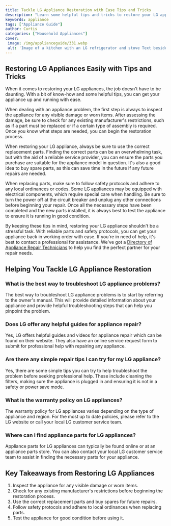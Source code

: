 ```yaml
---
title: Tackle LG Appliance Restoration with Ease Tips and Tricks
description: "Learn some helpful tips and tricks to restore your LG appliances with ease Discover which methods are the most efficient and cost-effective for repair and maintenance of your LG appliances Find out the best way to save time and money while dealing with LG appliances"
keywords: appliance
tags: ["Appliance Guide"]
author: Curtis
categories: ["Household Appliances"]
cover: 
 image: /img/applianceguide/331.webp
 alt: 'Image of a kitchen with an LG refrigerator and stove Text beside the image reads Tackle LG Appliance Restoration with Ease Tips and Tricks'
---
```

## Restoring LG Appliances Easily with Tips and Tricks

When it comes to restoring your LG appliances, the job doesn't have to be daunting. With a bit of know-how and some helpful tips, you can get your appliance up and running with ease. 

When dealing with an appliance problem, the first step is always to inspect the appliance for any visible damage or worn items. After assessing the damage, be sure to check for any existing manufacturer's restrictions, such as if a part must be replaced or if a certain type of assembly is required. Once you know what steps are needed, you can begin the restoration process. 

When restoring your LG appliance, always be sure to use the correct replacement parts. Finding the correct parts can be an overwhelming task, but with the aid of a reliable service provider, you can ensure the parts you purchase are suitable for the appliance model in question. It's also a good idea to buy spare parts, as this can save time in the future if any future repairs are needed. 

When replacing parts, make sure to follow safety protocols and adhere to any local ordinances or codes. Some LG appliances may be equipped with electrical components, which require special care when handling. Be sure to turn the power off at the circuit breaker and unplug any other connections before beginning your repair. Once all the necessary steps have been completed and the new parts installed, it is always best to test the appliance to ensure it is running in good condition. 

By keeping these tips in mind, restoring your LG appliance shouldn't be a stressful task. With reliable parts and safety protocols, you can get your appliance back in working order with ease. If you're in need of help, it's best to contact a professional for assistance. We've got a [Directory of Appliance Repair Technicians](./pages/appliance-repair-technicians) to help you find the perfect partner for your repair needs.

## Helping You Tackle LG Appliance Restoration

### What is the best way to troubleshoot LG appliance problems?
The best way to troubleshoot LG appliance problems is to start by referring to the owner's manual. This will provide detailed information about your appliance and provide helpful troubleshooting steps that can help you pinpoint the problem. 

### Does LG offer any helpful guides for appliance repair?
Yes, LG offers helpful guides and videos for appliance repair which can be found on their website. They also have an online service request form to submit for professional help with repairing any appliance.

### Are there any simple repair tips I can try for my LG appliance?
Yes, there are some simple tips you can try to help troubleshoot the problem before seeking professional help. These include cleaning the filters, making sure the appliance is plugged in and ensuring it is not in a safety or power save mode.

### What is the warranty policy on LG appliances?
The warranty policy for LG appliances varies depending on the type of appliance and region. For the most up to date policies, please refer to the LG website or call your local LG customer service team. 

### Where can I find appliance parts for LG appliances?
Appliance parts for LG appliances can typically be found online or at an appliance parts store. You can also contact your local LG customer service team to assist in finding the necessary parts for your appliance.

## Key Takeaways from Restoring LG Appliances 
1. Inspect the appliance for any visible damage or worn items. 
2. Check for any existing manufacturer's restrictions before beginning the restoration process.
3. Use the correct replacement parts and buy spares for future repairs. 
4. Follow safety protocols and adhere to local ordinances when replacing parts. 
5. Test the appliance for good condition before using it.
